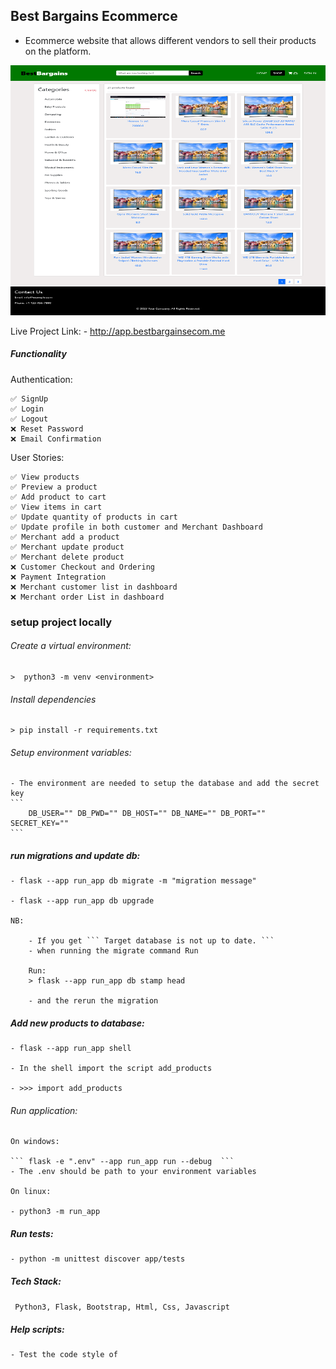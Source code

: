 ## Best Bargains Ecommerce

- Ecommerce website that allows different vendors to sell their products on the platform.

<img width="100%" height="400px" src="./app/static/images/products.png">

Live Project Link:
    - http://app.bestbargainsecom.me


##### Functionality

Authentication:

    ✅ SignUp
    ✅ Login
    ✅ Logout
    ❌ Reset Password
    ❌ Email Confirmation

User Stories:

    ✅ View products
    ✅ Preview a product
    ✅ Add product to cart
    ✅ View items in cart
    ✅ Update quantity of products in cart
    ✅ Update profile in both customer and Merchant Dashboard
    ✅ Merchant add a product
    ✅ Merchant update product
    ✅ Merchant delete product
    ❌ Customer Checkout and Ordering
    ❌ Payment Integration
    ❌ Merchant customer list in dashboard
    ❌ Merchant order List in dashboard


### setup project locally

###### Create a virtual environment:

    >  python3 -m venv <environment>

###### Install dependencies

    > pip install -r requirements.txt

###### Setup environment variables:

    - The environment are needed to setup the database and add the secret key
    ```
        DB_USER="" DB_PWD="" DB_HOST="" DB_NAME="" DB_PORT="" SECRET_KEY=""
    ```

##### run migrations and update db:

    - flask --app run_app db migrate -m "migration message"

    - flask --app run_app db upgrade

    NB:

        - If you get ``` Target database is not up to date. ```
        - when running the migrate command Run

        Run:
        > flask --app run_app db stamp head

        - and the rerun the migration

##### Add new products to database:

    - flask --app run_app shell

    - In the shell import the script add_products

    - >>> import add_products

###### Run application:

    On windows:

    ``` flask -e ".env" --app run_app run --debug  ```
    - The .env should be path to your environment variables

    On linux:

    - python3 -m run_app

##### Run tests:

    - python -m unittest discover app/tests

##### Tech Stack:

` Python3, Flask, Bootstrap, Html, Css, Javascript`

##### Help scripts:

    - Test the code style of
